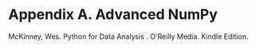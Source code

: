 # Appendix A. Advanced NumPy

McKinney, Wes. Python for Data Analysis . O'Reilly Media. Kindle Edition. 
